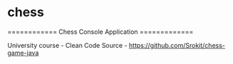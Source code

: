 # chess

============ Chess Console Application =============

University course - Clean Code
Source - https://github.com/Srokit/chess-game-java
